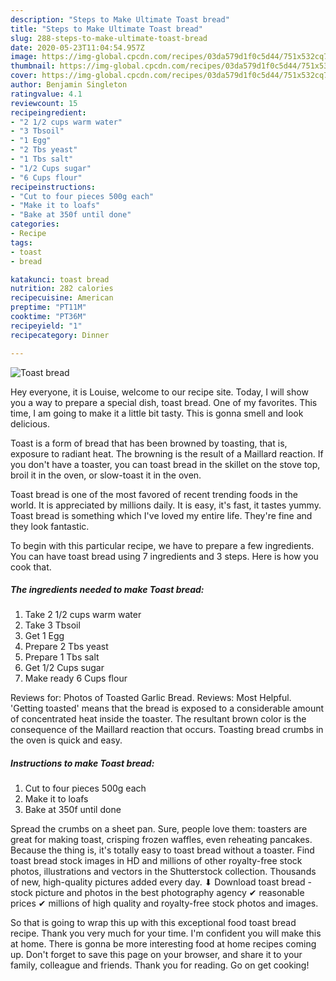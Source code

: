 ```yaml
---
description: "Steps to Make Ultimate Toast bread"
title: "Steps to Make Ultimate Toast bread"
slug: 288-steps-to-make-ultimate-toast-bread
date: 2020-05-23T11:04:54.957Z
image: https://img-global.cpcdn.com/recipes/03da579d1f0c5d44/751x532cq70/toast-bread-recipe-main-photo.jpg
thumbnail: https://img-global.cpcdn.com/recipes/03da579d1f0c5d44/751x532cq70/toast-bread-recipe-main-photo.jpg
cover: https://img-global.cpcdn.com/recipes/03da579d1f0c5d44/751x532cq70/toast-bread-recipe-main-photo.jpg
author: Benjamin Singleton
ratingvalue: 4.1
reviewcount: 15
recipeingredient:
- "2 1/2 cups warm water"
- "3 Tbsoil"
- "1 Egg"
- "2 Tbs yeast"
- "1 Tbs salt"
- "1/2 Cups sugar"
- "6 Cups flour"
recipeinstructions:
- "Cut to four pieces 500g each"
- "Make it to loafs"
- "Bake at 350f until done"
categories:
- Recipe
tags:
- toast
- bread

katakunci: toast bread 
nutrition: 282 calories
recipecuisine: American
preptime: "PT11M"
cooktime: "PT36M"
recipeyield: "1"
recipecategory: Dinner

---
```



![Toast bread](https://img-global.cpcdn.com/recipes/03da579d1f0c5d44/751x532cq70/toast-bread-recipe-main-photo.jpg)

Hey everyone, it is Louise, welcome to our recipe site. Today, I will show you a way to prepare a special dish, toast bread. One of my favorites. This time, I am going to make it a little bit tasty. This is gonna smell and look delicious.

Toast is a form of bread that has been browned by toasting, that is, exposure to radiant heat. The browning is the result of a Maillard reaction. If you don&#39;t have a toaster, you can toast bread in the skillet on the stove top, broil it in the oven, or slow-toast it in the oven.

Toast bread is one of the most favored of recent trending foods in the world. It is appreciated by millions daily. It is easy, it's fast, it tastes yummy. Toast bread is something which I've loved my entire life. They're fine and they look fantastic.


To begin with this particular recipe, we have to prepare a few ingredients. You can have toast bread using 7 ingredients and 3 steps. Here is how you cook that.

<!--inarticleads1-->

##### The ingredients needed to make Toast bread:

1. Take 2 1/2 cups warm water
1. Take 3 Tbsoil
1. Get 1 Egg
1. Prepare 2 Tbs yeast
1. Prepare 1 Tbs salt
1. Get 1/2 Cups sugar
1. Make ready 6 Cups flour


Reviews for: Photos of Toasted Garlic Bread. Reviews: Most Helpful. &#39;Getting toasted&#39; means that the bread is exposed to a considerable amount of concentrated heat inside the toaster. The resultant brown color is the consequence of the Maillard reaction that occurs. Toasting bread crumbs in the oven is quick and easy. 

<!--inarticleads2-->

##### Instructions to make Toast bread:

1. Cut to four pieces 500g each
1. Make it to loafs
1. Bake at 350f until done


Spread the crumbs on a sheet pan. Sure, people love them: toasters are great for making toast, crisping frozen waffles, even reheating pancakes. Because the thing is, it&#39;s totally easy to toast bread without a toaster. Find toast bread stock images in HD and millions of other royalty-free stock photos, illustrations and vectors in the Shutterstock collection. Thousands of new, high-quality pictures added every day. ⬇ Download toast bread - stock picture and photos in the best photography agency ✔ reasonable prices ✔ millions of high quality and royalty-free stock photos and images. 

So that is going to wrap this up with this exceptional food toast bread recipe. Thank you very much for your time. I'm confident you will make this at home. There is gonna be more interesting food at home recipes coming up. Don't forget to save this page on your browser, and share it to your family, colleague and friends. Thank you for reading. Go on get cooking!
